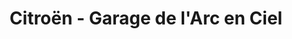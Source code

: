 ---
title: "Citroën - Garage de l'Arc en Ciel"
url: /rungis/citroen-garage-de-larc-en-ciel/
shop: voiture
---